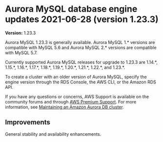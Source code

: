 # Aurora MySQL database engine updates 2021\-06\-28 \(version 1\.23\.3\)<a name="AuroraMySQL.Updates.1233"></a><a name="1233"></a><a name="1.23.3"></a>

**Version:** 1\.23\.3

Aurora MySQL 1\.23\.3 is generally available\. Aurora MySQL 1\.\* versions are compatible with MySQL 5\.6 and Aurora MySQL 2\.\* versions are compatible with MySQL 5\.7\.

 Currently supported Aurora MySQL releases for upgrade to 1\.23\.3 are 1\.14\.\*, 1\.15\.\*, 1\.16\.\*, 1\.17\.\*, 1\.18\.\*, 1\.19\.\*, 1\.20\.\*, 1\.21\.\*, 1\.22\.\*, and 1\.23\.\*\. 

 To create a cluster with an older version of Aurora MySQL, specify the engine version through the RDS Console, the AWS CLI, or the Amazon RDS API\. 

 If you have any questions or concerns, AWS Support is available on the community forums and through [AWS Premium Support](http://aws.amazon.com/support)\. For more information, see [Maintaining an Amazon Aurora DB cluster](USER_UpgradeDBInstance.Maintenance.md)\. 

## Improvements<a name="AuroraMySQL.Updates.1233.Improvements"></a>

 General stability and availability enhancements\. 